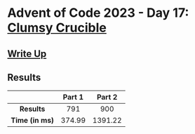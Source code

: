 # Advent of Code 2023 - Day 17: [Clumsy Crucible](https://adventofcode.com/2023/day/17)

## [Write Up](https://codingap.github.io/advent-of-code/writeups/2023/day17)
## Results
|| **Part 1** | **Part 2** |
|:--:|:---:|:---:|
| **Results** | 791 | 900 |
| **Time (in ms)** | 374.99 | 1391.22 |